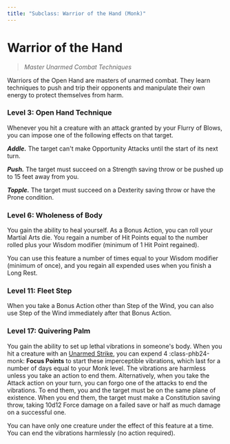 ```yaml
---
title: "Subclass: Warrior of the Hand (Monk)"
---
```


<p style="display:none">
Master Unarmed Combat Techniques
</p>

# Warrior of the Hand

> *Master Unarmed Combat Techniques*

Warriors of the Open Hand are masters of unarmed combat. They learn techniques to push and trip their opponents and manipulate their own energy to protect themselves from harm.

### Level 3: Open Hand Technique

Whenever you hit a creature with an attack granted by your Flurry of Blows, you can impose one of the following effects on that target.

***Addle.*** The target can't make Opportunity Attacks until the start of its next turn.

***Push.*** The target must succeed on a Strength saving throw or be pushed up to 15 feet away from you.

***Topple.*** The target must succeed on a Dexterity saving throw or have the Prone condition.

### Level 6: Wholeness of Body

You gain the ability to heal yourself. As a Bonus Action, you can roll your Martial Arts die. You regain a number of Hit Points equal to the number rolled plus your Wisdom modifier (minimum of 1 Hit Point regained).

You can use this feature a number of times equal to your Wisdom modifier (minimum of once), and you regain all expended uses when you finish a Long Rest.

### Level 11: Fleet Step

When you take a Bonus Action other than Step of the Wind, you can also use Step of the Wind immediately after that Bonus Action.

### Level 17: Quivering Palm

You gain the ability to set up lethal vibrations in someone's body. When you hit a creature with an [Unarmed Strike], you can expend 4 :class-phb24-monk: **Focus Points** to start these imperceptible vibrations, which last for a number of days equal to your Monk level. The vibrations are harmless unless you take an action to end them. Alternatively, when you take the Attack action on your turn, you can forgo one of the attacks to end the vibrations. To end them, you and the target must be on the same plane of existence. When you end them, the target must make a Constitution saving throw, taking 10d12 Force damage on a failed save or half as much damage on a successful one.

You can have only one creature under the effect of this feature at a time. You can end the vibrations harmlessly (no action required).

[Unarmed Strike]: ../../gameplay/phb/action.md#unarmed-strike